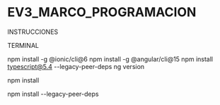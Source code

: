 # EV3_MARCO_PROGRAMACION

INSTRUCCIONES

TERMINAL

npm install -g @ionic/cli@6 npm install -g @angular/cli@15 npm install typescript@5.4 --legacy-peer-deps ng version

npm install

npm install --legacy-peer-deps
